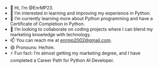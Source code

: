 - 👋 Hi, I’m @EnrMP23.
- 👀 I’m interested in learning and improving my experience in Python.
- 🌱 I’m currently learning more about Python programming and have a Certificate of Completion in Python.
- 💞️ I’m looking to collaborate on coding projects where I can blend my marketing knowledge with technology.
- 📫 You can reach me at enrmp2002@gmail.com.
- 😄 Pronouns: He/him.
- ⚡ Fun fact: I’m almost getting my marketing degree, and I have completed a Career Path for Python AI Developer.

<!---
EnrMP23/EnrMP23 is a ✨ special ✨ repository because its `README.md` (this file) appears on your GitHub profile.
You can click the Preview link to take a look at your changes.
--->
